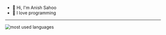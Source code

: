 - 👋 Hi, I'm Anish Sahoo
- 👀 I love programming
---
<!---
anish-sahoo/anish-sahoo is a ✨ special ✨ repository because its `README.md` (this file) appears on your GitHub profile.
You can click the Preview link to take a look at your changes.
--->

![most used languages](https://github-readme-stats.vercel.app/api/top-langs/?username=anish-sahoo&theme=react&hide_border=true&include_all_commits=false&count_private=false&layout=compact)

